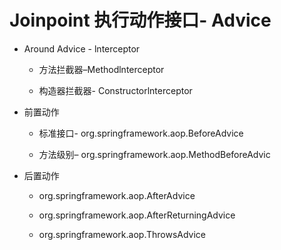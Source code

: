 # Joinpoint 执行动作接口- Advice

- Around Advice - lnterceptor

  - 方法拦截器–Methodlnterceptor

  - 构造器拦截器- Constructorlnterceptor

- 前置动作

  - 标准接口- org.springframework.aop.BeforeAdvice

  - 方法级别– org.springframework.aop.MethodBeforeAdvic

- 后置动作

  - org.springframework.aop.AfterAdvice

  - org.springframework.aop.AfterReturningAdvice
  - org.springframework.aop.ThrowsAdvice